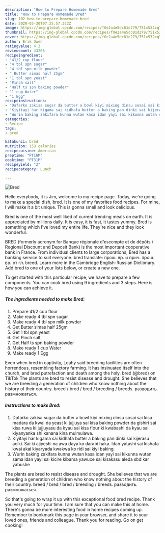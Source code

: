 ```yaml
---
description: "How to Prepare Homemade Bred"
title: "How to Prepare Homemade Bred"
slug: 102-how-to-prepare-homemade-bred
date: 2020-05-30T07:25:57.322Z
image: https://img-global.cpcdn.com/recipes/f0e2a4e5dc81d279/751x532cq70/bred-recipe-main-photo.jpg
thumbnail: https://img-global.cpcdn.com/recipes/f0e2a4e5dc81d279/751x532cq70/bred-recipe-main-photo.jpg
cover: https://img-global.cpcdn.com/recipes/f0e2a4e5dc81d279/751x532cq70/bred-recipe-main-photo.jpg
author: Erik Owen
ratingvalue: 4.3
reviewcount: 43205
recipeingredient:
- "41/2 cup flour"
- "4 tbl spn sugar"
- "4 tbl spn milk powder"
- " Butter simas half 25gm"
- "1 tbl spn yeast"
- "Pinch salt"
- "Half ts spn baking powder"
- "1 cup Water"
- "1 Egg"
recipeinstructions:
- "Dafarko zakisa sugar da butter a bowl kiyi mixing dinsu sosai sai kisa madara da kwai da yeast ki jujjuya sai kisa baking powder da gishiri sai kisa ruwa ki jujjuyasu da kyau sai kisa flour ki kwabashi da kyau sai kiyanyanka shi kanana kina mulmulawa."
- "Kiyitayi har kigama sai kidhafa butter a baking pan dinki sai kijerasu aciki. Sai ki ajiyeshi na awa daya ko darabi haka. Idan yatashi sai kishafa kwai akai kiyaryada kwakwa ko ridi sai kiyi baking."
- "Wurin baking zakifara kunna wutan kasa idan yayi sai kikunna wutan sama idan yayi sai kicire kibarsa yawuce sai kisakasu aleda sbd kar yabushe"
categories:
- Recipe
tags:
- bred

katakunci: bred 
nutrition: 158 calories
recipecuisine: American
preptime: "PT16M"
cooktime: "PT31M"
recipeyield: "2"
recipecategory: Lunch

---
```



![Bred](https://img-global.cpcdn.com/recipes/f0e2a4e5dc81d279/751x532cq70/bred-recipe-main-photo.jpg)

Hello everybody, it is Jim, welcome to my recipe page. Today, we're going to make a special dish, bred. It is one of my favorites food recipes. For mine, I will make it a bit unique. This is gonna smell and look delicious.

Bred is one of the most well liked of current trending meals on earth. It is appreciated by millions daily. It is easy, it is fast, it tastes yummy. Bred is something which I've loved my entire life. They're nice and they look wonderful.

BRED (formerly acronym for Banque régionale d&#39;escompte et de dépôts / Regional Discount and Deposit Bank) is the most important cooperative bank in France. From individual clients to large corporations, Bred has a banking service to suit everyone. bred translate: прош. вр. и прич. прош. вр. от гл. breed. Learn more in the Cambridge English-Russian Dictionary. Add bred to one of your lists below, or create a new one.


To get started with this particular recipe, we have to prepare a few components. You can cook bred using 9 ingredients and 3 steps. Here is how you can achieve it.

<!--inarticleads1-->

##### The ingredients needed to make Bred:

1. Prepare 41/2 cup flour
1. Make ready 4 tbl spn sugar
1. Make ready 4 tbl spn milk powder
1. Get  Butter simas half 25gm
1. Get 1 tbl spn yeast
1. Get Pinch salt
1. Get Half ts spn baking powder
1. Make ready 1 cup Water
1. Make ready 1 Egg


Even when bred in captivity, Leahy said breeding facilities are often horrendous, resembling factory farming. It has insinuated itself into the church, and bred putrefaction and death among the holy. bred (@bred) on TikTok The plants are bred to resist disease and drought. She believes that we are breeding a generation of children who know nothing about the history of their country. breed / bred / bred / breeding / breeds. разводить. размножаться. 

<!--inarticleads2-->

##### Instructions to make Bred:

1. Dafarko zakisa sugar da butter a bowl kiyi mixing dinsu sosai sai kisa madara da kwai da yeast ki jujjuya sai kisa baking powder da gishiri sai kisa ruwa ki jujjuyasu da kyau sai kisa flour ki kwabashi da kyau sai kiyanyanka shi kanana kina mulmulawa.
1. Kiyitayi har kigama sai kidhafa butter a baking pan dinki sai kijerasu aciki. Sai ki ajiyeshi na awa daya ko darabi haka. Idan yatashi sai kishafa kwai akai kiyaryada kwakwa ko ridi sai kiyi baking.
1. Wurin baking zakifara kunna wutan kasa idan yayi sai kikunna wutan sama idan yayi sai kicire kibarsa yawuce sai kisakasu aleda sbd kar yabushe


The plants are bred to resist disease and drought. She believes that we are breeding a generation of children who know nothing about the history of their country. breed / bred / bred / breeding / breeds. разводить. размножаться. 

So that's going to wrap it up with this exceptional food bred recipe. Thank you very much for your time. I am sure that you can make this at home. There's gonna be more interesting food in home recipes coming up. Remember to bookmark this page in your browser, and share it to your loved ones, friends and colleague. Thank you for reading. Go on get cooking!
